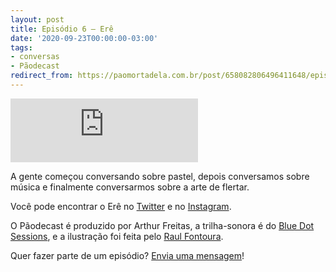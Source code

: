 ```yaml
---
layout: post
title: Episódio 6 – Erê
date: '2020-09-23T00:00:00-03:00'
tags:
- conversas
- Pãodecast
redirect_from: https://paomortadela.com.br/post/658082806496411648/epis%C3%B3dio-6-er%C3%AA
---
```

<iframe class="full-width" src="https://anchor.fm/paomortadela/embed/episodes/Er-Carvalho-Zimmer-ejusds" height="102" frameborder="0" scrolling="no" loading="lazy"></iframe>

A gente começou conversando sobre pastel, depois conversamos sobre música e finalmente conversarmos sobre a arte de flertar.

Você pode encontrar o Erê no [Twitter](https://twitter.com/ourovaleere) e no [Instagram](https://www.instagram.com/erezimmer).

O Pãodecast é produzido por Arthur Freitas, a trilha-sonora é do [Blue Dot Sessions](https://sessions.blue), e a ilustração foi feita pelo [Raul Fontoura](https://raulranma.itch.io/).

Quer fazer parte de um episódio? [Envia uma mensagem](/sobre/)!

